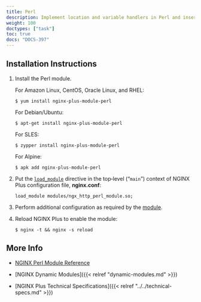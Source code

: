 ```yaml
---
title: Perl
description: Implement location and variable handlers in Perl and insert Perl calls into Server Side Includes (SSI), with the Perl dynamic module, supported by NGINX, Inc.
weight: 100
doctypes: ["task"]
toc: true
docs: "DOCS-397"
---
```



<span id="install"></span>
## Installation Instructions

1. Install the Perl module.

   For Amazon Linux, CentOS, Oracle Linux, and RHEL:
  
   ```shell
   $ yum install nginx-plus-module-perl
   ```

   For Debian/Ubuntu:
  
   ```shell
   $ apt-get install nginx-plus-module-perl
   ```

   For SLES:
  
   ```shell
   $ zypper install nginx-plus-module-perl
   ```

   For Alpine:

   ```shell
   $ apk add nginx-plus-module-perl
   ```

2. Put the [`load_module`](https://nginx.org/en/docs/ngx_core_module.html#load_module) directive in the top‑level (“`main`”) context of NGINX Plus configuration file, **nginx.conf**:

   ```nginx
   load_module modules/ngx_http_perl_module.so;
   ```

3. Perform additional configuration as required by the [module](https://nginx.org/en/docs/http/ngx_http_perl_module.html).

4. Reload NGINX Plus to enable the module:

   ```shell
   $ nginx -t && nginx -s reload
   ```


<span id="info"></span>
## More Info

* [NGINX Perl Module Reference](https://nginx.org/en/docs/http/ngx_http_perl_module.html)

* [NGINX Dynamic Modules]({{< relref "dynamic-modules.md" >}})

* [NGINX Plus Technical Specifications]({{< relref "../../technical-specs.md" >}})
